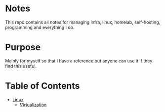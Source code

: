 # Notes

This repo contains all notes for managing infra, linux, homelab, self-hosting, programming and everything I do.

# Purpose

Mainly for myself so that I have a reference but anyone can use it if they find this useful.

# Table of Contents

-   [Linux](#linux)
    -   [Virtualization](#linux/VMs/create-vm-with-quemu-kvm-libvirt.md)
